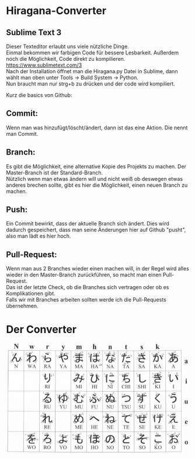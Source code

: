 # Hiragana-Converter

## Sublime Text 3

Dieser Texteditor erlaubt uns viele nützliche Dinge.   
Einmal bekommen wir farbigen Code für bessere Lesbarkeit. Außerdem noch die Möglichkeit, Code direkt zu kompilieren.   
https://www.sublimetext.com/3   
Nach der Installation öffnet man die Hiragana.py Datei in Sublime, dann wählt man oben unter Tools -> Build System -> Python.   
Nun braucht man nur strg+b zu drücken und der code wird kompiliert.    

Kurz die basics von Github:

## Commit:
Wenn man was hinzufügt/löscht/ändert, dann ist das eine Aktion. Die nennt man Commit. 

## Branch:
Es gibt die Möglichkeit, eine alternative Kopie des Projekts zu machen. Der Master-Branch ist der Standard-Branch.   
Nützlich wenn man etwas ändern will und nicht weiß ob deswegen etwas anderes brechen sollte, gibt es hier die Möglichkeit, einen neuen Branch zu machen.    

## Push:
Ein Commit bewirkt, dass der aktuelle Branch sich ändert. Dies wird dadurch gespeichert, dass man seine Änderungen hier auf Github "pusht", also man lädt es hier hoch.

## Pull-Request:
Wenn man aus 2 Branches wieder einen machen will, in der Regel wird alles wieder in den Master-Branch zurückführen, so macht man einen Pull-Request.     
Das ist der letzte Check, ob die Branches sich vertragen oder ob es Komplikationen gibt.    
Falls wir mit Branches arbeiten sollten werde ich die Pull-Requests übernehmen.    

# Der Converter

<img src="hiragana-chart.jpg">
